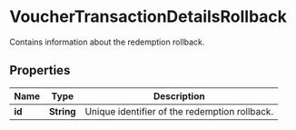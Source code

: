 

# VoucherTransactionDetailsRollback

Contains information about the redemption rollback.

## Properties

| Name | Type | Description |
|------------ | ------------- | ------------- |
|**id** | **String** | Unique identifier of the redemption rollback. |




